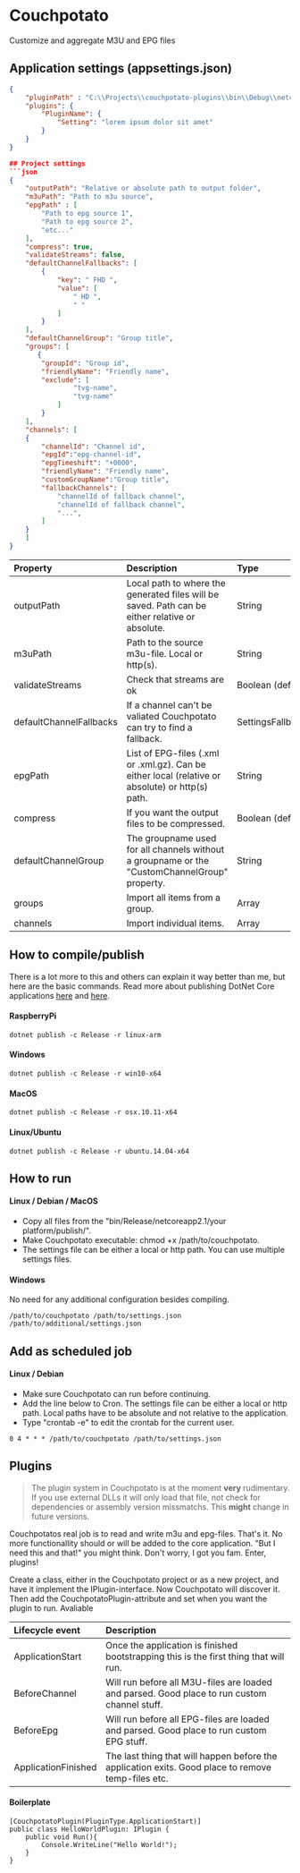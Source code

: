 # Couchpotato
Customize and aggregate M3U and EPG files

## Application settings (appsettings.json)
```json
{
    "pluginPath" : "C:\\Projects\\couchpotato-plugins\\bin\\Debug\\netcoreapp2.1",
    "plugins": {
        "PluginName": {
            "Setting": "lorem ipsum dolor sit amet"
        }
    }
}

## Project settings
```json
{
    "outputPath": "Relative or absolute path to output folder",
    "m3uPath": "Path to m3u source",
    "epgPath" : [
        "Path to epg source 1",
        "Path to epg source 2",
        "etc..."
    ],
    "compress": true,
    "validateStreams": false,
    "defaultChannelFallbacks": [
        {
            "key": " FHD ",
            "value": [
                " HD ", 
                " "
            ]
        }
    ],
    "defaultChannelGroup": "Group title",
    "groups": [
       {
        "groupId": "Group id",
        "friendlyName": "Friendly name",
        "exclude": [
                "tvg-name",
                "tvg-name"
            ]
        }
    ],
    "channels": [
    {
        "channelId": "Channel id",
        "epgId":"epg-channel-id",
        "epgTimeshift": "+0000",
        "friendlyName": "Friendly name",
        "customGroupName":"Group title",
        "fallbackChannels": [
            "channelId of fallback channel",
            "channelId of fallback channel",
            "...",
        ]
    }
    ]
}
````

| Property | Description | Type | Required |
| :------------- | :------------- |:------------- |:------------- |
| outputPath | Local path to where the generated files will be saved. Path can be either relative or absolute. | String | Yes |
| m3uPath | Path to the source m3u-file. Local or http(s). | String | Yes |
| validateStreams | Check that streams are ok | Boolean (default: false) | no |
| defaultChannelFallbacks | If a channel can't be valiated Couchpotato can try to find a fallback. | SettingsFallbackChannel | no |
| epgPath | List of EPG-files (.xml or .xml.gz). Can be either local (relative or absolute) or http(s) path.| String | No |
| compress | If you want the output files to be compressed. | Boolean (default: false) | No |
| defaultChannelGroup | The groupname used for all channels without a groupname or the "CustomChannelGroup" property. | String | No |
| groups | Import all items from a group. | Array | No |
| channels | Import individual items. | Array | No |

## How to compile/publish
There is a lot more to this and others can explain it way better than me, but here are the basic commands. 
Read more about publishing DotNet Core applications [here](https://docs.microsoft.com/en-us/dotnet/core/tools/dotnet-publish) and [here](https://docs.microsoft.com/en-us/dotnet/core/deploying/deploy-with-cli).

#### RaspberryPi
```
dotnet publish -c Release -r linux-arm
```

#### Windows
```
dotnet publish -c Release -r win10-x64
```

#### MacOS
```
dotnet publish -c Release -r osx.10.11-x64
```

#### Linux/Ubuntu
```
dotnet publish -c Release -r ubuntu.14.04-x64
```

## How to run
#### Linux / Debian / MacOS
* Copy all files from the "bin/Release/netcoreapp2.1/your platform/publish/". 
* Make Couchpotato executable: chmod +x /path/to/couchpotato.
* The settings file can be either a local or http path. You can use multiple settings files.

#### Windows
No need for any additional configuration besides compiling.
```
/path/to/couchpotato /path/to/settings.json /path/to/additional/settings.json
```


## Add as scheduled job

#### Linux / Debian
* Make sure Couchpotato can run before continuing.
* Add the line below to Cron. The settings file can be either a local or http path. Local paths have to be absolute and not relative to the application.
* Type "crontab -e" to edit the crontab for the current user.
```
0 4 * * * /path/to/couchpotato /path/to/settings.json
```

## Plugins
> The plugin system in Couchpotato is at the moment **very** rudimentary. If you use external DLLs it will only load that file, not check for dependencies or assembly version missmatchs. This **might** change in future versions.

Couchpotatos real job is to read and write m3u and epg-files. That's it. No more functionallity should or will be added to the core application. "But I need this and that!" you might think. Don't worry, I got you fam. Enter, plugins!

Create a class, either in the Couchpotato project or as a new project, and have it implement the IPlugin-interface. Now Couchpotato will discover it. Then add the CouchpotatoPlugin-attribute and set when you want the plugin to run. Avaliable 


| Lifecycle event | Description | 
| :------------- | :------------- |
| ApplicationStart | Once the application is finished bootstrapping this is the first thing that will run. |
| BeforeChannel | Will run before all M3U-files are loaded and parsed. Good place to run custom channel stuff. |
| BeforeEpg | Will run before all EPG-files are loaded and parsed. Good place to run custom EPG stuff. |
| ApplicationFinished | The last thing that will happen before the application exits. Good place to remove temp-files etc. |

#### Boilerplate
```
[CouchpotatoPlugin(PluginType.ApplicationStart)]
public class HelloWorldPlugin: IPlugin {
    public void Run(){
        Console.WriteLine("Hello World!");
    }
}
```
